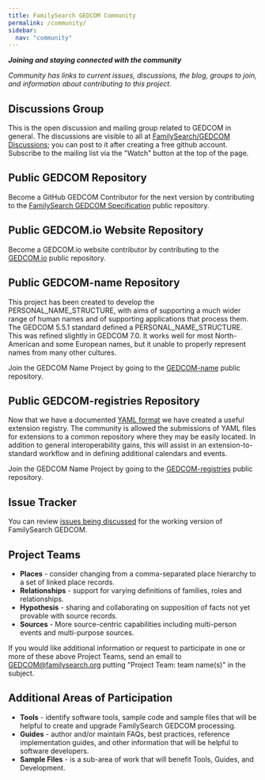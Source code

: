 ```yaml
---
title: FamilySearch GEDCOM Community
permalink: /community/
sidebar:
  nav: "community"
---
```

***Joining and staying connected with the community***
  
  *Community has links to current issues, discussions, the blog,  groups to join, and information about contributing to this project.*

## Discussions Group

This is the open discussion and mailing group related to GEDCOM in general.
The discussions are visible to all at [FamilySearch/GEDCOM Discussions](https://github.com/FamilySearch/GEDCOM/discussions);
you can post to it after creating a free github account.
Subscribe to the mailing list via the "Watch" button at the top of the page.

## Public GEDCOM Repository

Become a GitHub GEDCOM Contributor for the next version by contributing to the [FamilySearch GEDCOM Specification](https://github.com/familysearch/GEDCOM) public repository.

## Public GEDCOM.io Website Repository

Become a GEDCOM.io website contributor by contributing to the [GEDCOM.io](https://github.com/familysearch/GEDCOM.io) public repository.

## Public GEDCOM-name Repository

This project has been created to develop the PERSONAL_NAME_STRUCTURE, with aims of supporting a much wider range of human names and of supporting applications that process them. The GEDCOM 5.5.1 standard defined a PERSONAL_NAME_STRUCTURE. This was refined slightly in GEDCOM 7.0. It works well for most North-American and some European names, but it unable to properly represent names from many other cultures.

Join the GEDCOM Name Project  by going to the [GEDCOM-name](https://github.com/fisharebest/gedcom-name) public repository.

## Public GEDCOM-registries Repository

Now that we have a documented [YAML format](https://gedcom.io/terms/format) we have created a useful extension registry. The community is allowed the submissions of YAML files for extensions to a common repository where they may be easily located. In addition to general interoperability gains, this will assist in an extension-to-standard workflow and in defining additional calendars and events.

Join the GEDCOM Name Project  by going to the [GEDCOM-registries](https://github.com/familysearch/GEDCOM-registries) public repository.

## Issue Tracker 

You can review [issues being discussed](https://github.com/FamilySearch/GEDCOM/issues) for the working version of FamilySearch GEDCOM.

## Project Teams

- **Places** - consider changing from a comma-separated place hierarchy to a set of linked place records.
- **Relationships** - support for varying definitions of families,  roles and relationships.
- **Hypothesis** - sharing and collaborating on supposition of facts not yet provable with source records.
- **Sources** - More source-centric capabilities including multi-person events and multi-purpose sources.

If you would like additional information or request to participate in one or more of these above Project Teams, send an email to <GEDCOM@familysearch.org> putting "Project Team: team name(s)" in the subject.

## Additional Areas of Participation

- **Tools** - identify software tools, sample code and sample files that will be helpful to create and upgrade FamilySearch GEDCOM processing.
- **Guides** - author and/or maintain FAQs, best practices, reference implementation guides, and other information that will be helpful to software developers.
- **Sample Files** -  is a sub-area of work that will benefit Tools, Guides, and Development.

<!-- ## Blog -->

<!-- Frequently review the [blog](/blog) for important posts about the project -->
<!-- 
## Atom Feed

The bottom of every page has a feed that you can read with the appropriate software -->
